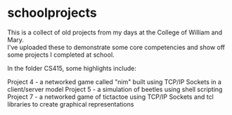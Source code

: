 # schoolprojects

This is a collect of old projects from my days at the College of William and Mary.  
I've uploaded these to demonstrate some core competencies and show off some projects I completed at school.

In the folder CS415, some highlights include:

Project 4 - a networked game called "nim" built using TCP/IP Sockets in a client/server model
Project 5 - a simulation of beetles using shell scripting
Project 7 - a networked game of tictactoe using TCP/IP Sockets and tcl libraries to create graphical representations 



